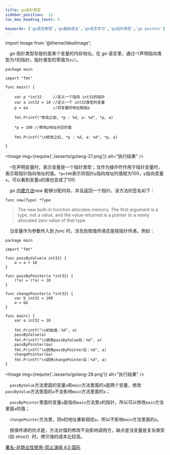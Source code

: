 ```yaml
---
title: go指针类型
sidebar_position:  12
toc_max_heading_level: 4

keywords: ['go语言教程','go基础语法','go语言学习','go指针类型','go pointer']
---
```


import Image from '@theme/IdealImage';

 _go_ 指针类型存放的是某个变量的内存地址。在 _go_ 语言里，通过`*T`声明指向类型为`T`的指针。指针类型的零值为`nil`。

    package main

    import "fmt"

    func main() {

    	var p *int32     //定义一个指向 int32的指针
    	var a int32 = 10 //定义一个 int32类型的变量
    	p = &a           //将变量的地址赋给p

    	fmt.Printf("修改之前, *p : %d, a: %d", *p, a)

    	*p = 100 //修改p地址对应的值

    	fmt.Printf("\n修改之后, *p : %d, a: %d", *p, a)

    }

<Image img={require('./asserts/golang-27.png')} alt="执行结果" />

 `*`在声明变量时，表示变量是一个指针类型；当作为操作符作用于指针变量时，表示取指针指向地址的值。`*p=100`表示将指针`p`指向地址的值赋为100，`p`指向变量`a`，可以看到变量`a`的值也变成了100.

 _go_ [内建方法](https://pkg.go.dev/builtin)_new_ 能够分配内存，并且返回一个指针。该方法的签名如下：

    func new(Type) *Type

> The new built-in function allocates memory. The first argument is a type, not a value, and the value returned is a pointer to a newly allocated zero value of that type.

 当变量作为参数传入到 _func_ 时，涉及到按值传递还是按指针传递。例如：

    package main

    import "fmt"

    func passByValue(a int32) {
    	a = a + 10
    }

    func passByPointer(a *int32) {
    	(*a) = (*a) + 10
    }

    func changePointer(a *int32) {
    	var b int32 = 100
    	a = &b
    }

    func main() {
    	var a int32 = 10

    	fmt.Printf("\n初始值：%d", a)
    	passByValue(a)
    	fmt.Printf("\n调用passByValue后：%d", a)
    	passByPointer(&a)
    	fmt.Printf("\n调用passByPointer后：%d", a)
    	changePointer(&a)
    	fmt.Printf("\n调用changePointer后：%d", a)
    }

<Image img={require('./asserts/golang-28.png')} alt="执行结果" />

 `passByValue`方法里面的变量`a`和`main`方法里面的`a`是两个变量，修改`passByValue`方法里面的`a`不会影响`main`方法里面的`a`；

 `passByPointer`里面的变量`a`是指向`main`方法里`a`的指针，所以可以修改`main`方法里面`a`的值；

 `changePointer`方法里，将`b`的地址重新赋给`a`，所以不影响`main`方法里面的`a`。

 按值传递的优点是，方法对值的修改不会影响调用方，缺点是当变量是复杂类型（如 _struct_）时，拷贝值的成本比较高。

[署名-非商业性使用-禁止演绎 4.0 国际](https://creativecommons.org/licenses/by-nc-nd/4.0/deed.zh)
